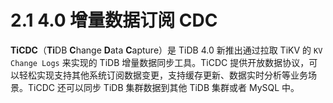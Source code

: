 # 2.1 4.0 增量数据订阅 CDC

**TiCDC**（**Ti**DB **C**hange **D**ata **C**apture）是 TiDB 4.0 新推出通过拉取 TiKV 的 `KV Change Logs` 来实现的 TiDB 增量数据同步工具。TiCDC 提供开放数据协议，可以轻松实现支持其他系统订阅数据变更，支持缓存更新、数据实时分析等业务场景。TiCDC 还可以同步 TiDB 集群数据到其他 TiDB 集群或者 MySQL 中。

